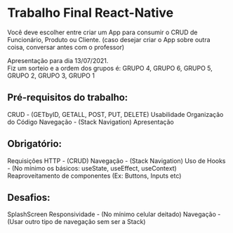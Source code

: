 # Trabalho Final React-Native

Você deve escolher entre criar um App para consumir o CRUD de Funcionário, Produto ou  Cliente. (caso desejar criar o App sobre outra coisa, conversar antes com o professor)

Apresentação para dia 13/07/2021.  
Fiz um sorteio e a ordem dos grupos é:  GRUPO 4,  GRUPO 6,  GRUPO 5,  GRUPO 2,  GRUPO 3,  GRUPO 1

## Pré-requisitos do trabalho:
CRUD - (GETbyID, GETALL, POST, PUT, DELETE)
Usabilidade
Organização do Código
Navegação - (Stack Navigation)
Apresentação

## Obrigatório:
Requisições HTTP - (CRUD)
Navegação - (Stack Navigation)
Uso de Hooks - (No mínimo os básicos: useState, useEffect, useContext)
Reaproveitamento de componentes (Ex: Buttons, Inputs etc)

## Desafios:
SplashScreen
Responsividade - (No mínimo celular deitado)
Navegação - (Usar outro tipo de navegação sem ser a Stack)
